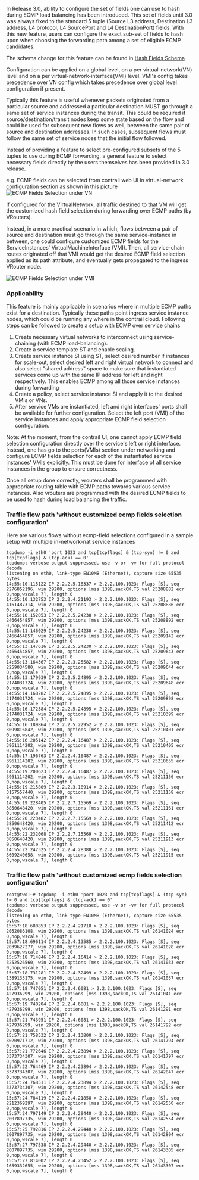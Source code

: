 In Release 3.0, ability to configure the set of fields one can use to hash during ECMP load balancing has been introduced.
This set of fields until 3.0 was always fixed to the standard 5 tuple (Source L3 address, Destination L3 address, L4 protocol, L4 SourcePort and L4 DestinationPort) fields. With this new feature, users can configure the exact sub-set of fields to hash upon when choosing the forwarding path among a set of eligible ECMP candidates.

The schema change for this feature can be found in [Hash Fields Schema](https://github.com/Juniper/contrail-controller/blob/master/src/schema/xmpp_unicast.xsd#L69)

Configuration can be applied on a global level, on a per virtual-network(VN) level and on a per virtual-network-interface(VMI) level. VMI's config takes precedence over VN config which takes precedence over global level configuration if present.

Typically this feature is useful whenever packets originated from a particular source and addressed a particular destination MUST go through a same set of service instances during the transit. This could be required if source/destination/transit nodes keep some state based on the flow and could be used for subsequent new flows as well, between the same pair of source and destination addresses. In such cases, subsequent flows must follow the same set of service nodes that the initial flow followed.

Instead of providing a feature to select pre-configured subsets of the 5 tuples to use during ECMP forwarding, a general feature to select necessary fields directly by the users themselves has been provided in 3.0 release.

e.g. ECMP fields can be selected from contrail web UI in virtual-network configuration section as shown in this picture 
![ECMP Fields Selection under VN](https://raw.githubusercontent.com/wiki/rombie/contrail-controller/virtual_network_ecmp_fields_selection.png)

If configured for the VirtualNetwork, all traffic destined to that VM will get the customized hash field selection during forwarding over ECMP paths (by VRouters).

Instead, in a more practical scenario in which, flows between a pair of source and destination must go through the same service-instance in between, one could configure customized ECMP fields for the ServiceInstances' VirtualMachineInterface (VMI). Then, all service-chain routes originated off that VMI would get the desired ECMP field selection applied as its path attribute, and eventually gets propagated to the ingress VRouter node.

![ECMP Fields Selection under VMI](https://raw.githubusercontent.com/wiki/rombie/contrail-controller/virtual_network_interface_ecmp_fields_selection.png)


### Applicability
This feature is mainly applicable in scenarios where in multiple ECMP paths exist for a destination. Typically these paths point ingress service instance nodes, which could be running any where in the contrail cloud. Following steps can be followed to create a setup with ECMP over service chains

1. Create necessary virtual networks to interconnect using service-chaining (with ECMP load-balancing).
2. Create a service template ST and enable scaling.
3. Create service instance SI using ST, select desired number if instances for scale-out, select desired left and right virtual network to connect and also select "shared address" space to make sure that instantiated services come up with the same IP address for left and right respectively. This enables ECMP among all those service instances during forwarding
4. Create a policy, select service instance SI and apply it to the desired VMIs or VNs.
5. After service VMs are instantiated, left and right interfaces' ports shall be available for further configuration. Select the left port (VMI) of the service instances and apply appropriate ECMP field selection configuration.

Note: At the moment, from the contrail UI, one cannot apply ECMP field selection configuration directly over the service's left or right interface. Instead, one has go to the ports(VMIs) section under networking and configure ECMP fields selection for each of the instantiated service instances' VMIs explicitly. This must be done for interface of all service instances in the group to ensure correctness.

Once all setup done correctly, vrouters shall be programmed with appropriate routing table with ECMP paths towards various service instances. Also vrouters are programmed with the desired ECMP fields to be used to hash during load balancing the traffic.

### Traffic flow path 'without customized ecmp fields selection configuration'
Here are various flows without ecmp-field selections configured in a sample setup with multiple in-network-nat service instances

```
tcpdump -i eth0 'port 1023 and tcp[tcpflags] & (tcp-syn) != 0 and tcp[tcpflags] & (tcp-ack) == 0'
tcpdump: verbose output suppressed, use -v or -vv for full protocol decode
listening on eth0, link-type EN10MB (Ethernet), capture size 65535 bytes
14:55:10.115122 IP 2.2.2.5.18337 > 2.2.2.100.1023: Flags [S], seq 2276852196, win 29200, options [mss 1398,sackOK,TS val 25208882 ecr 0,nop,wscale 7], length 0
14:55:10.132753 IP 2.2.2.4.21193 > 2.2.2.100.1023: Flags [S], seq 4161487314, win 29200, options [mss 1398,sackOK,TS val 25208886 ecr 0,nop,wscale 7], length 0
14:55:10.152053 IP 2.2.2.5.24230 > 2.2.2.100.1023: Flags [S], seq 2466454857, win 29200, options [mss 1398,sackOK,TS val 25208892 ecr 0,nop,wscale 7], length 0
14:55:11.146029 IP 2.2.2.5.24230 > 2.2.2.100.1023: Flags [S], seq 2466454857, win 29200, options [mss 1398,sackOK,TS val 25209142 ecr 0,nop,wscale 7], length 0
14:55:13.147616 IP 2.2.2.5.24230 > 2.2.2.100.1023: Flags [S], seq 2466454857, win 29200, options [mss 1398,sackOK,TS val 25209643 ecr 0,nop,wscale 7], length 0
14:55:13.164367 IP 2.2.2.3.25582 > 2.2.2.100.1023: Flags [S], seq 2259034580, win 29200, options [mss 1398,sackOK,TS val 25209644 ecr 0,nop,wscale 7], length 0
14:55:13.179939 IP 2.2.2.5.24895 > 2.2.2.100.1023: Flags [S], seq 2174031724, win 29200, options [mss 1398,sackOK,TS val 25209648 ecr 0,nop,wscale 7], length 0
14:55:14.168282 IP 2.2.2.5.24895 > 2.2.2.100.1023: Flags [S], seq 2174031724, win 29200, options [mss 1398,sackOK,TS val 25209898 ecr 0,nop,wscale 7], length 0
14:55:16.172384 IP 2.2.2.5.24895 > 2.2.2.100.1023: Flags [S], seq 2174031724, win 29200, options [mss 1398,sackOK,TS val 25210399 ecr 0,nop,wscale 7], length 0
14:55:16.189864 IP 2.2.2.5.22952 > 2.2.2.100.1023: Flags [S], seq 3099816842, win 29200, options [mss 1398,sackOK,TS val 25210401 ecr 0,nop,wscale 7], length 0
14:55:16.205142 IP 2.2.2.4.16487 > 2.2.2.100.1023: Flags [S], seq 3961114202, win 29200, options [mss 1398,sackOK,TS val 25210405 ecr 0,nop,wscale 7], length 0
14:55:17.196763 IP 2.2.2.4.16487 > 2.2.2.100.1023: Flags [S], seq 3961114202, win 29200, options [mss 1398,sackOK,TS val 25210655 ecr 0,nop,wscale 7], length 0
14:55:19.200623 IP 2.2.2.4.16487 > 2.2.2.100.1023: Flags [S], seq 3961114202, win 29200, options [mss 1398,sackOK,TS val 25211156 ecr 0,nop,wscale 7], length 0
14:55:19.215809 IP 2.2.2.3.18914 > 2.2.2.100.1023: Flags [S], seq 3157557440, win 29200, options [mss 1398,sackOK,TS val 25211158 ecr 0,nop,wscale 7], length 0
14:55:19.228405 IP 2.2.2.7.15569 > 2.2.2.100.1023: Flags [S], seq 3850648420, win 29200, options [mss 1398,sackOK,TS val 25211161 ecr 0,nop,wscale 7], length 0
14:55:20.223482 IP 2.2.2.7.15569 > 2.2.2.100.1023: Flags [S], seq 3850648420, win 29200, options [mss 1398,sackOK,TS val 25211412 ecr 0,nop,wscale 7], length 0
14:55:22.232068 IP 2.2.2.7.15569 > 2.2.2.100.1023: Flags [S], seq 3850648420, win 29200, options [mss 1398,sackOK,TS val 25211913 ecr 0,nop,wscale 7], length 0
14:55:22.247325 IP 2.2.2.4.28388 > 2.2.2.100.1023: Flags [S], seq 3609240658, win 29200, options [mss 1398,sackOK,TS val 25211915 ecr 0,nop,wscale 7], length 0
```

### Traffic flow path 'without customized ecmp fields selection configuration'
```
root@two:~# tcpdump -i eth0 'port 1023 and tcp[tcpflags] & (tcp-syn) != 0 and tcp[tcpflags] & (tcp-ack) == 0'
tcpdump: verbose output suppressed, use -v or -vv for full protocol decode
listening on eth0, link-type EN10MB (Ethernet), capture size 65535 bytes
15:57:18.680853 IP 2.2.2.4.21718 > 2.2.2.100.1023: Flags [S], seq 2052086108, win 29200, options [mss 1398,sackOK,TS val 26141024 ecr 0,nop,wscale 7], length 0
15:57:18.696114 IP 2.2.2.4.13585 > 2.2.2.100.1023: Flags [S], seq 2039627277, win 29200, options [mss 1398,sackOK,TS val 26141028 ecr 0,nop,wscale 7], length 0
15:57:18.714846 IP 2.2.2.4.16414 > 2.2.2.100.1023: Flags [S], seq 3252526560, win 29200, options [mss 1398,sackOK,TS val 26141033 ecr 0,nop,wscale 7], length 0
15:57:18.731281 IP 2.2.2.4.32499 > 2.2.2.100.1023: Flags [S], seq 1389133175, win 29200, options [mss 1398,sackOK,TS val 26141037 ecr 0,nop,wscale 7], length 0
15:57:18.747051 IP 2.2.2.4.6081 > 2.2.2.100.1023: Flags [S], seq 427936299, win 29200, options [mss 1398,sackOK,TS val 26141041 ecr 0,nop,wscale 7], length 0
15:57:19.740204 IP 2.2.2.4.6081 > 2.2.2.100.1023: Flags [S], seq 427936299, win 29200, options [mss 1398,sackOK,TS val 26141291 ecr 0,nop,wscale 7], length 0
15:57:21.743951 IP 2.2.2.4.6081 > 2.2.2.100.1023: Flags [S], seq 427936299, win 29200, options [mss 1398,sackOK,TS val 26141792 ecr 0,nop,wscale 7], length 0
15:57:21.758532 IP 2.2.2.4.13800 > 2.2.2.100.1023: Flags [S], seq 3020971712, win 29200, options [mss 1398,sackOK,TS val 26141794 ecr 0,nop,wscale 7], length 0
15:57:21.772646 IP 2.2.2.4.23894 > 2.2.2.100.1023: Flags [S], seq 3373734307, win 29200, options [mss 1398,sackOK,TS val 26141797 ecr 0,nop,wscale 7], length 0
15:57:22.764469 IP 2.2.2.4.23894 > 2.2.2.100.1023: Flags [S], seq 3373734307, win 29200, options [mss 1398,sackOK,TS val 26142047 ecr 0,nop,wscale 7], length 0
15:57:24.768511 IP 2.2.2.4.23894 > 2.2.2.100.1023: Flags [S], seq 3373734307, win 29200, options [mss 1398,sackOK,TS val 26142548 ecr 0,nop,wscale 7], length 0
15:57:24.784119 IP 2.2.2.4.21858 > 2.2.2.100.1023: Flags [S], seq 2212369297, win 29200, options [mss 1398,sackOK,TS val 26142550 ecr 0,nop,wscale 7], length 0
15:57:24.797149 IP 2.2.2.4.29440 > 2.2.2.100.1023: Flags [S], seq 2007897735, win 29200, options [mss 1398,sackOK,TS val 26142554 ecr 0,nop,wscale 7], length 0
15:57:25.792816 IP 2.2.2.4.29440 > 2.2.2.100.1023: Flags [S], seq 2007897735, win 29200, options [mss 1398,sackOK,TS val 26142804 ecr 0,nop,wscale 7], length 0
15:57:27.797538 IP 2.2.2.4.29440 > 2.2.2.100.1023: Flags [S], seq 2007897735, win 29200, options [mss 1398,sackOK,TS val 26143305 ecr 0,nop,wscale 7], length 0
15:57:27.814002 IP 2.2.2.4.23452 > 2.2.2.100.1023: Flags [S], seq 1659332655, win 29200, options [mss 1398,sackOK,TS val 26143307 ecr 0,nop,wscale 7], length 0
```

